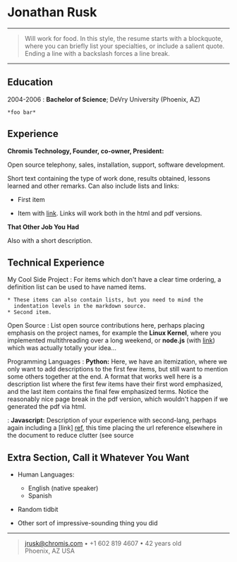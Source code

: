 Jonathan Rusk
=============

----

>  Will work for food.
>  In this style, the resume starts with a blockquote, where
>  you can briefly list your specialties, or include a salient
>  quote. Ending a line with a backslash forces a line break.

----

Education
---------

2004-2006
:   **Bachelor of Science**; DeVry University (Phoenix, AZ)

    *foo bar*

Experience
----------

**Chromis Technology, Founder, co-owner, President:**

Open source telephony, sales, installation, support, software development.

Short text containing the type of work done, results obtained,
lessons learned and other remarks. Can also include lists and
links:

* First item

* Item with [link](http://www.example.com). Links will work both in
  the html and pdf versions.

**That Other Job You Had**

Also with a short description.

Technical Experience
--------------------

My Cool Side Project
:   For items which don't have a clear time ordering, a definition
    list can be used to have named items.

    * These items can also contain lists, but you need to mind the
      indentation levels in the markdown source.
    * Second item.

Open Source
:   List open source contributions here, perhaps placing emphasis on
    the project names, for example the **Linux Kernel**, where you
    implemented multithreading over a long weekend, or **node.js**
    (with [link](http://nodejs.org)) which was actually totally
    your idea...

Programming Languages
:   **Python:** Here, we have an itemization, where we only want
    to add descriptions to the first few items, but still want to
    mention some others together at the end. A format that works well
    here is a description list where the first few items have their
    first word emphasized, and the last item contains the final few
    emphasized terms. Notice the reasonably nice page break in the pdf
    version, which wouldn't happen if we generated the pdf via html.

:   **Javascript:** Description of your experience with second-lang,
    perhaps again including a [link] [ref], this time placing the url
    reference elsewhere in the document to reduce clutter (see source

[ref]: https://github.com/githubuser/superlongprojectname

Extra Section, Call it Whatever You Want
----------------------------------------

* Human Languages:

     * English (native speaker)
     * Spanish

* Random tidbit

* Other sort of impressive-sounding thing you did

----

> <jrusk@chromis.com> • +1 602 819 4607 • 42 years old\
> Phoenix, AZ USA
